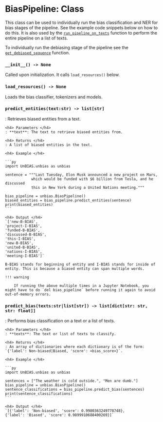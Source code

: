 # BiasPipeline: Class

This class can be used to individually run the bias classification and NER for bias stages of the pipeline. See the example code snippets below on how to do this. It is also used by the [`run_pipeline_on_texts`](core_functions.md) function to perform the entire pipeline on a list of texts. 

To individually run the debiasing stage of the pipeline see the [`get_debiased_sequence`](core_functions.md) function.

<!-- ## Usage -->

<!-- ```py
from UnBIAS.unbias import BiasPipeline
import pandas as pd 

biased_texts = pd.read_csv("<dataset_path>.csv")
# Assuming your CSV has a column called 'Text' that you want to debias
biased_texts = list(biased_texts['Text'])
# run the pipeline and save results
results = run_pipeline_on_texts(biased_texts)
results.to_csv('<save_path>.csv', index=False)
```  -->

### `__init__() -> None`
Called upon initialization. It calls `load_resources()` below.

### `load_resources() -> None`
Loads the bias classifier, tokenizers and models.

### `predict_entities(text:str) -> list[str]`
: Retrieves biased entities from a text. 

    <h4> Parameters </h4>
    : **text**: The text to retrieve biased entities from.

    <h4> Returns </h4>
    : A list of biased entities in the text.

    <h4> Example </h4>

    ```py
    import UnBIAS.unbias as unbias

    sentence = """Last Tuesday, Elon Musk announced a new project on Mars, 
                which would be funded with $6 billion from Tesla, and he discussed  
                this in New York during a United Nations meeting."""

    bias_pipeline = unbias.BiasPipeline()
    biased_entities = bias_pipeline.predict_entities(sentence)
    print(biased_entities)
    ```

    <h4> Output </h4>
    `['new-B-BIAS',
    'project-I-BIAS',
    'funded-B-BIAS',
    'discussed-B-BIAS',
    'this-I-BIAS',
    'new-B-BIAS',
    'united-B-BIAS',
    'nations-I-BIAS',
    'meeting-I-BIAS']`

    B-BIAS stands for beginning of entity and I-BIAS stands for inside of entity. This is because a biased entity can span multiple words.

    !!! warning

        If running the above multiple times in a Jupyter Notebook, you might have to do `del bias_pipeline` before running it again to avoid out-of-memory errors.

### `predict_bias(texts:str|list[str]) -> list[dict[str: str, str: float]]`
: Performs bias classification on a text or a list of texts. 

    <h4> Parameters </h4>
    : **texts**: The text or list of texts to classify.

    <h4> Returns </h4>
    : An array of dictionaries where each dictionary is of the form: 
    `{'label': Non-biased|Biased, 'score': <bias_score>}`. 

    <h4> Example </h4>

    ```py
    import UnBIAS.unbias as unbias

    sentences = ["The weather is cold outside.", "Men are dumb."]
    bias_pipeline = unbias.BiasPipeline()
    sentence_classifications = bias_pipeline.predict_bias(sentences)
    print(sentence_classifications)
    ```

    <h4> Output </h4>
    `[{'label': 'Non-biased', 'score': 0.9980363249778748},
    {'label': 'Biased', 'score': 0.9899910688400269}]`

   



